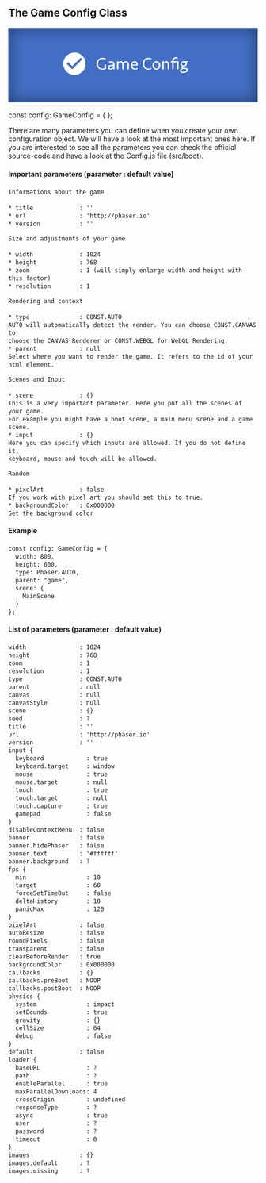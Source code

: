 
## The Game Config Class

![Game Config](/assets/tutorials/gameConfig.png)

const config: GameConfig = { };

There are many parameters you can define when you create your own configuration object. We will have a look at the most important ones here. If you are interested to see all the parameters you can check the official source-code and have a look at the Config.js file (src/boot).

#### Important parameters (parameter : default value)

```
Informations about the game

* title             : ''
* url               : 'http://phaser.io'
* version           : ''
```

```
Size and adjustments of your game

* width             : 1024
* height            : 768
* zoom              : 1 (will simply enlarge width and height with this factor)
* resolution        : 1
```

```
Rendering and context

* type              : CONST.AUTO
AUTO will automatically detect the render. You can choose CONST.CANVAS to
choose the CANVAS Renderer or CONST.WEBGL for WebGL Rendering.
* parent            : null
Select where you want to render the game. It refers to the id of your
html element.
```

```
Scenes and Input

* scene             : {}
This is a very important parameter. Here you put all the scenes of your game.
For example you might have a boot scene, a main menu scene and a game scene.
* input             : {}
Here you can specify which inputs are allowed. If you do not define it,
keyboard, mouse and touch will be allowed.
```

```
Random

* pixelArt          : false
If you work with pixel art you should set this to true.
* backgroundColor   : 0x000000
Set the background color
```

#### Example

```
const config: GameConfig = {
  width: 800,
  height: 600,
  type: Phaser.AUTO,
  parent: "game",
  scene: {
    MainScene
  }
};
```

#### List of parameters (parameter : default value)

```
width               : 1024
height              : 768
zoom                : 1
resolution          : 1
type                : CONST.AUTO
parent              : null
canvas              : null
canvasStyle         : null
scene               : {}
seed                : ?
title               : ''
url                 : 'http://phaser.io'
version             : ''
input {
  keyboard            : true
  keyboard.target     : window
  mouse               : true
  mouse.target        : null
  touch               : true
  touch.target        : null
  touch.capture       : true
  gamepad             : false
}
disableContextMenu  : false
banner              : false
banner.hidePhaser   : false
banner.text         : '#ffffff'
banner.background   : ?
fps {
  min                 : 10
  target              : 60
  forceSetTimeOut     : false
  deltaHistory        : 10
  panicMax            : 120
}
pixelArt            : false
autoResize          : false
roundPixels         : false
transparent         : false
clearBeforeRender   : true
backgroundColor     : 0x000000
callbacks           : {}
callbacks.preBoot   : NOOP
callbacks.postBoot  : NOOP
physics {
  system              : impact
  setBounds           : true
  gravity             : {}
  cellSize            : 64
  debug               : false
}
default             : false
loader {
  baseURL             : ?
  path                : ?
  enableParallel      : true
  maxParallelDownloads: 4
  crossOrigin         : undefined
  responseType        : ?
  async               : true
  user                : ?
  password            : ?
  timeout             : 0
}
images              : {}
images.default      : ?
images.missing      : ?
```
